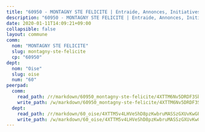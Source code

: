 ```yaml
---
title: "60950 - MONTAGNY STE FELICITE | Entraide, Annonces, Initiatives"
description: "60950 - MONTAGNY STE FELICITE | Entraide, Annonces, Initiatives"
date: 2020-01-11T14:09:21+09:00
collapsible: false
layout: commune
comm:
  nom: "MONTAGNY STE FELICITE"
  slug: montagny-ste-felicite
  cp: "60950"
dept:
  nom: "Oise"
  slug: oise
  num: "60"
peerpad:
  comm:
    read_path: /r/markdown/60950_montagny-ste-felicite/4XTTM6Nv5DRDF3SbvmG6SCP9kC9bR65bY755ppoMXGJb9Pgfo
    write_path: /w/markdown/60950_montagny-ste-felicite/4XTTM6Nv5DRDF3SbvmG6SCP9kC9bR65bY755ppoMXGJb9Pgfo-K3TgUFjDepjowxYL5jWueTFjgrdYtZjqdQrGi6ERtDb359tNnG6iZ4jryEiN9wNDJoeQGQx73jJFfN4PYerKaFhQx3DJAjMkaQQL7Ck1a8HKnjhkzZkPvVPDAGRj4TANUCj1fQCD
  dept:
    read_path: /r/markdown/60_oise/4XTTM5v4LHVeShD8pzKwbruMASSzGXUvKwGPyPNR6Aq6aruGY
    write_path: /w/markdown/60_oise/4XTTM5v4LHVeShD8pzKwbruMASSzGXUvKwGPyPNR6Aq6aruGY-K3TgTfEPmBuMGxs3WizC7aafmuSUvuvwsE7nM986pS4fEczEhokrfL1mXNtU722XatpEcDhfhLf5xd24JkCKBD4DcQHeF5CYjEkAVzDN3PuQerZfYGZ5zy2XFcJNh2Z1pYjLoQTn
---
```



